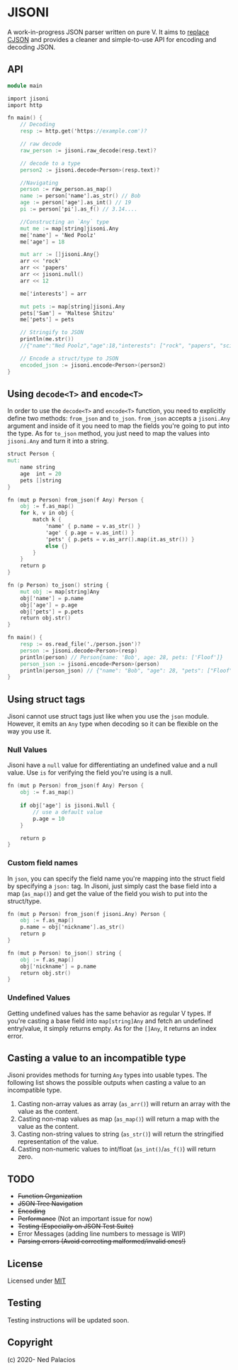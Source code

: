# JISONI
A work-in-progress JSON parser written on pure V. It aims to [replace CJSON](https://github.com/vlang/v/issues/309) and provides a cleaner and simple-to-use API for encoding and decoding JSON.

## API
```v
module main

import jisoni
import http

fn main() {
    // Decoding
    resp := http.get('https://example.com')?

    // raw decode
    raw_person := jisoni.raw_decode(resp.text)?

    // decode to a type
    person2 := jisoni.decode<Person>(resp.text)?

    //Navigating
    person := raw_person.as_map()
    name := person['name'].as_str() // Bob
    age := person['age'].as_int() // 19
    pi := person['pi'].as_f() // 3.14.... 

    //Constructing an `Any` type
    mut me := map[string]jisoni.Any
    me['name'] = 'Ned Poolz'
    me['age'] = 18

    mut arr := []jisoni.Any{}
    arr << 'rock'
    arr << 'papers'
    arr << jisoni.null()
    arr << 12

    me['interests'] = arr

    mut pets := map[string]jisoni.Any
    pets['Sam'] = 'Maltese Shitzu' 
    me['pets'] = pets

    // Stringify to JSON
    println(me.str())
    //{"name":"Ned Poolz","age":18,"interests": ["rock", "papers", "scissors"],"pets":{"Sam":"Maltese"}}

    // Encode a struct/type to JSON
    encoded_json := jisoni.encode<Person>(person2)
}
```
## Using `decode<T>` and `encode<T>`
In order to use the `decode<T>` and `encode<T>` function, you need to explicitly define two methods: `from_json` and `to_json`. `from_json` accepts a `jisoni.Any` argument and inside of it you need to map the fields you're going to put into the type. As for `to_json` method, you just need to map the values into `jisoni.Any` and turn it into a string.

```v
struct Person {
mut:
    name string
    age  int = 20
    pets []string
}

fn (mut p Person) from_json(f Any) Person {
    obj := f.as_map()
    for k, v in obj {
        match k {
            'name' { p.name = v.as_str() }
            'age' { p.age = v.as_int() }
            'pets' { p.pets = v.as_arr().map(it.as_str()) }
            else {}
        }
    }
    return p
}

fn (p Person) to_json() string {
    mut obj := map[string]Any
    obj['name'] = p.name
    obj['age'] = p.age
    obj['pets'] = p.pets
    return obj.str()
}

fn main() {
    resp := os.read_file('./person.json')?
    person := jisoni.decode<Person>(resp)
    println(person) // Person{name: 'Bob', age: 28, pets: ['Floof']}
    person_json := jisoni.encode<Person>(person)
    println(person_json) // {"name": "Bob", "age": 28, "pets": ["Floof"]}
}
```

## Using struct tags
Jisoni cannot use struct tags just like when you use the `json` module. However, it emits an `Any` type when decoding so it can be flexible on the way you use it.

### Null Values
Jisoni have a `null` value for differentiating an undefined value and a null value. Use `is` for verifying the field you're using is a null.

```v
fn (mut p Person) from_json(f Any) Person {
    obj := f.as_map()
    
    if obj['age'] is jisoni.Null {
        // use a default value
        p.age = 10
    }

    return p
}
```

### Custom field names
In `json`, you can specify the field name you're mapping into the struct field by specifying a `json:` tag. In Jisoni, just simply cast the base field into a map (`as_map()`) and get the value of the field you wish to put into the struct/type.

```v
fn (mut p Person) from_json(f jisoni.Any) Person {
    obj := f.as_map()
    p.name = obj['nickname'].as_str()
    return p
}
```

```v
fn (mut p Person) to_json() string {
    obj := f.as_map()
    obj['nickname'] = p.name
    return obj.str()
}
```

### Undefined Values
Getting undefined values has the same behavior as regular V types. If you're casting a base field into `map[string]Any` and fetch an undefined entry/value, it simply returns empty. As for the `[]Any`, it returns an index error.

## Casting a value to an incompatible type
Jisoni provides methods for turning `Any` types into usable types. The following list shows the possible outputs when casting a value to an incompatible type.

1. Casting non-array values as array (`as_arr()`) will return an array with the value as the content.
2. Casting non-map values as map (`as_map()`) will return a map with the value as the content.
3. Casting non-string values to string (`as_str()`) will return the stringified representation of the value.
4. Casting non-numeric values to int/float (`as_int()`/`as_f()`) will return zero. 

## TODO
- ~~Function Organization~~
- ~~JSON Tree Navigation~~
- ~~Encoding~~
- ~~Performance~~ (Not an important issue for now) 
- ~~Testing (Especially on JSON Test Suite)~~
- Error Messages (adding line numbers to message is WIP)
- ~~Parsing errors (Avoid correcting malformed/invalid ones!)~~

## License
Licensed under [MIT](LICENSE)

## Testing
Testing instructions will be updated soon.
<!-- 1. Run `test.sh` (for Unix systems) or `test.bat` (for Windows)
2. Open `parsing.html` inside the `results/` folder of the JSON test suite.  -->

## Copyright
(c) 2020- Ned Palacios
